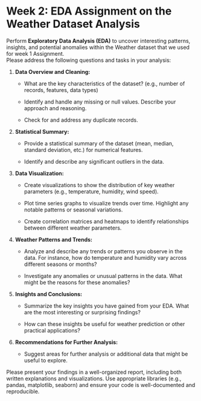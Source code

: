 # Week 2: EDA Assignment on the Weather Dataset Analysis

Perform **Exploratory Data Analysis (EDA)** to uncover interesting patterns, insights, and potential anomalies within the Weather dataset that we used for week 1 Assignment.\
Please address the following questions and tasks in your analysis:

1.  **Data Overview and Cleaning:**

    -   What are the key characteristics of the dataset? (e.g., number of records, features, data types)

    -   Identify and handle any missing or null values. Describe your approach and reasoning.

    -   Check for and address any duplicate records.

2.  **Statistical Summary:**

    -   Provide a statistical summary of the dataset (mean, median, standard deviation, etc.) for numerical features.

    -   Identify and describe any significant outliers in the data.

3.  **Data Visualization:**

    -   Create visualizations to show the distribution of key weather parameters (e.g., temperature, humidity, wind speed).

    -   Plot time series graphs to visualize trends over time. Highlight any notable patterns or seasonal variations.

    -   Create correlation matrices and heatmaps to identify relationships between different weather parameters.

4.  **Weather Patterns and Trends:**

    -   Analyze and describe any trends or patterns you observe in the data.
        For instance, how do temperature and humidity vary across different seasons or months?

    -   Investigate any anomalies or unusual patterns in the data. What might be the reasons for these anomalies?

5.  **Insights and Conclusions:**

    -   Summarize the key insights you have gained from your EDA. What are the most interesting or surprising findings?

    -   How can these insights be useful for weather prediction or other practical applications?

6.  **Recommendations for Further Analysis:**

    -   Suggest areas for further analysis or additional data that might be useful to explore.

Please present your findings in a well-organized report, including both written explanations and visualizations. Use appropriate libraries
(e.g., pandas, matplotlib, seaborn) and ensure your code is well-documented and reproducible.